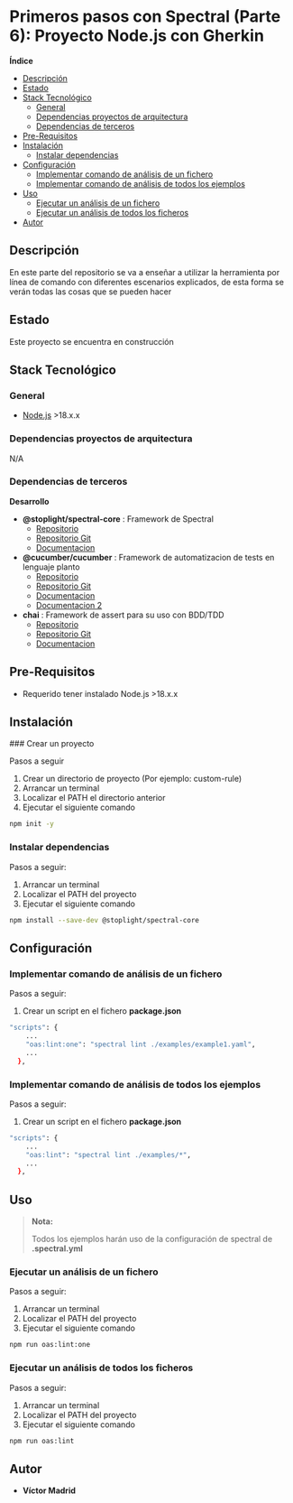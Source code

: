 <h1>Primeros pasos con Spectral (Parte 6): Proyecto Node.js con Gherkin</h1>





**Índice**
- [Descripción](#descripción)
- [Estado](#estado)
- [Stack Tecnológico](#stack-tecnológico)
  - [General](#general)
  - [Dependencias proyectos de arquitectura](#dependencias-proyectos-de-arquitectura)
  - [Dependencias de terceros](#dependencias-de-terceros)
- [Pre-Requisitos](#pre-requisitos)
- [Instalación](#instalación)
  - [Instalar dependencias](#instalar-dependencias)
- [Configuración](#configuración)
  - [Implementar comando de análisis de un fichero](#implementar-comando-de-análisis-de-un-fichero)
  - [Implementar comando de análisis de todos los ejemplos](#implementar-comando-de-análisis-de-todos-los-ejemplos)
- [Uso](#uso)
  - [Ejecutar un análisis de un fichero](#ejecutar-un-análisis-de-un-fichero)
  - [Ejecutar un análisis de todos los ficheros](#ejecutar-un-análisis-de-todos-los-ficheros)
- [Autor](#autor)





## Descripción

En este parte del repositorio se va a enseñar a utilizar la herramienta por línea de comando con diferentes escenarios explicados, de esta forma se verán todas las cosas que se pueden hacer




## Estado

Este proyecto se encuentra en construcción





## Stack Tecnológico

### General

* [Node.js](https://nodejs.org/es) >18.x.x


### Dependencias proyectos de arquitectura

N/A


### Dependencias de terceros

**Desarrollo**

* **@stoplight/spectral-core** : Framework de Spectral
  * [Repositorio](https://www.npmjs.com/package/@stoplight/spectral-core)
  * [Repositorio Git](https://github.com/stoplightio/spectral)
  * [Documentacion](https://github.com/stoplightio/spectral/blob/develop/README.md)
* **@cucumber/cucumber** : Framework de automatizacion de tests en lenguaje planto
  * [Repositorio](https://www.npmjs.com/package/@cucumber/cucumber)
  * [Repositorio Git](https://github.com/cucumber/cucumber-js)
  * [Documentacion](https://cucumber.io/)
  * [Documentacion 2](https://cucumber.io/docs/cucumber/)
* **chai** : Framework de assert para su uso con BDD/TDD
  * [Repositorio](https://www.npmjs.com/package/chai)
  * [Repositorio Git](https://github.com/chaijs/chai)
  * [Documentacion](https://www.chaijs.com/)





## Pre-Requisitos

* Requerido tener instalado Node.js >18.x.x





## Instalación

### Crear un proyecto

Pasos a seguir

1. Crear un directorio de proyecto (Por ejemplo: custom-rule)
2. Arrancar un terminal
3. Localizar el PATH el directorio anterior
4. Ejecutar el siguiente comando

```bash
npm init -y
```



### Instalar dependencias

Pasos a seguir:

1. Arrancar un terminal
2. Localizar el PATH del proyecto
3. Ejecutar el siguiente comando

```bash
npm install --save-dev @stoplight/spectral-core
```




## Configuración

### Implementar comando de análisis de un fichero

Pasos a seguir:

1. Crear un script en el fichero **package.json**

```bash
"scripts": {
    ...
    "oas:lint:one": "spectral lint ./examples/example1.yaml",
    ...
  },
```


### Implementar comando de análisis de todos los ejemplos

Pasos a seguir:

1. Crear un script en el fichero **package.json**

```bash
"scripts": {
    ...
    "oas:lint": "spectral lint ./examples/*",
    ...
  },
```




## Uso

>**Nota:**
>
>Todos los ejemplos harán uso de la configuración de spectral de **.spectral.yml**

### Ejecutar un análisis de un fichero

Pasos a seguir:

1. Arrancar un terminal
2. Localizar el PATH del proyecto
3. Ejecutar el siguiente comando

```bash
npm run oas:lint:one
```


### Ejecutar un análisis de todos los ficheros

Pasos a seguir:

1. Arrancar un terminal
2. Localizar el PATH del proyecto
3. Ejecutar el siguiente comando

```bash
npm run oas:lint
```





## Autor

* **Víctor Madrid**